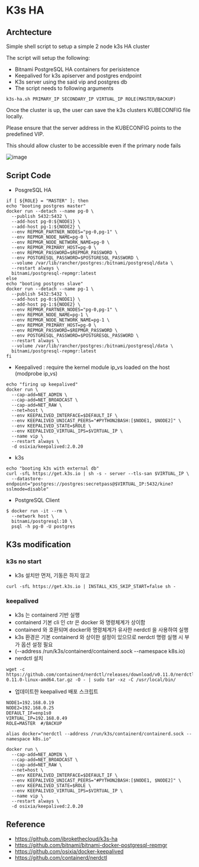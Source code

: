 # K3s HA

## Archtecture
Simple shell script to setup a simple 2 node k3s HA cluster

The script will setup the following:

- Bitnami PostgreSQL HA containers for perisistence
- Keepalived for k3s apiserver and postgres endpoint
- K3s server using the said vip and postgres db
- The script needs to following arguments

```
k3s-ha.sh PRIMARY_IP SECONDARY_IP VIRTUAL_IP ROLE(MASTER/BACKUP)
```

Once the cluster is up, the user can save the k3s clusters KUBECONFIG file locally.

Please ensure that the server address in the KUBECONFIG points to the predefined VIP.

This should allow cluster to be accessible even if the primary node fails


![image](https://user-images.githubusercontent.com/11453229/128290681-2d4f79da-bd7e-4372-a14b-ff764210ff28.png)

## Script Code
- PosgreSQL HA
```
if [ ${ROLE} = "MASTER" ]; then
echo "booting postgres master"
docker run --detach --name pg-0 \
  --publish 5432:5432 \
  --add-host pg-0:${NODE1} \
  --add-host pg-1:${NODE2} \
  --env REPMGR_PARTNER_NODES="pg-0,pg-1" \
  --env REPMGR_NODE_NAME=pg-0 \
  --env REPMGR_NODE_NETWORK_NAME=pg-0 \
  --env REPMGR_PRIMARY_HOST=pg-0 \
  --env REPMGR_PASSWORD=$REPMGR_PASSWORD \
  --env POSTGRESQL_PASSWORD=$POSTGRESQL_PASSWORD \
  --volume /var/lib/rancher/postgres:/bitnami/postgresql/data \
  --restart always \
  bitnami/postgresql-repmgr:latest
else 
echo "booting postgres slave"
docker run --detach --name pg-1 \
  --publish 5432:5432 \
  --add-host pg-0:${NODE1} \
  --add-host pg-1:${NODE2} \
  --env REPMGR_PARTNER_NODES="pg-0,pg-1" \
  --env REPMGR_NODE_NAME=pg-1 \
  --env REPMGR_NODE_NETWORK_NAME=pg-1 \
  --env REPMGR_PRIMARY_HOST=pg-0 \
  --env REPMGR_PASSWORD=$REPMGR_PASSWORD \
  --env POSTGRESQL_PASSWORD=$POSTGRESQL_PASSWORD \
  --restart always \
  --volume /var/lib/rancher/postgres:/bitnami/postgresql/data \
  bitnami/postgresql-repmgr:latest
fi  
```

- Keepalived
  :  require the kernel module ip_vs loaded on the host (modprobe ip_vs) 
```
echo "firing up keepalived"
docker run \
  --cap-add=NET_ADMIN \
  --cap-add=NET_BROADCAST \
  --cap-add=NET_RAW \
  --net=host \
  --env KEEPALIVED_INTERFACE=$DEFAULT_IF \
  --env KEEPALIVED_UNICAST_PEERS="#PYTHON2BASH:[$NODE1, $NODE2]" \
  --env KEEPALIVED_STATE=$ROLE \
  --env KEEPALIVED_VIRTUAL_IPS=$VIRTUAL_IP \
  --name vip \
  --restart always \
  -d osixia/keepalived:2.0.20
```

- k3s
```
echo "booting k3s with external db"
curl -sfL https://get.k3s.io | sh -s - server --tls-san $VIRTUAL_IP \
  --datastore-endpoint="postgres://postgres:secretpass@$VIRTUAL_IP:5432/kine?sslmode=disable" 
```

- PostgreSQL Client 
```
$ docker run -it --rm \
  --network host \
  bitnami/postgresql:10 \
  psql -h pg-0 -U postgres
```

## K3s modification
### k3s no start
- k3s 설치만 먼저, 기동은 하지 않고
```
curl -sfL https://get.k3s.io | INSTALL_K3S_SKIP_START=false sh -
```

### keepalived
- k3s 는 containerd 기반 실행
- containerd 기본 cli 인 ctr 은 docker 와 명령체계가 상이함
- containerd 와 호환되며 docker와 명령체계가 유사한 nerdctl 을 사용하여 실행
- k3s 환경은 기본 containerd 와 상이한 설정이 있으므로 nerdctl 명령 실행 시 부가 옵션 설정 필요
- (--address /run/k3s/containerd/containerd.sock --namespace k8s.io)
- nerdctl 설치
```
wget -c https://github.com/containerd/nerdctl/releases/download/v0.11.0/nerdctl-0.11.0-linux-amd64.tar.gz -O - | sudo tar -xz -C /usr/local/bin/
```
- 업데이트한 keepalived 배포 스크립트
```
NODE1=192.168.0.19
NODE2=192.168.0.25
DEFAULT_IF=enp1s0
VIRTUAL_IP=192.168.0.49
ROLE=MASTER  #/BACKUP

alias docker="nerdctl --address /run/k3s/containerd/containerd.sock --namespace k8s.io"

docker run \
  --cap-add=NET_ADMIN \
  --cap-add=NET_BROADCAST \
  --cap-add=NET_RAW \
  --net=host \
  --env KEEPALIVED_INTERFACE=$DEFAULT_IF \
  --env KEEPALIVED_UNICAST_PEERS="#PYTHON2BASH:[$NODE1, $NODE2]" \
  --env KEEPALIVED_STATE=$ROLE \
  --env KEEPALIVED_VIRTUAL_IPS=$VIRTUAL_IP \
  --name vip \
  --restart always \
  -d osixia/keepalived:2.0.20
```



## Reference
- https://github.com/ibrokethecloud/k3s-ha
- https://github.com/bitnami/bitnami-docker-postgresql-repmgr
- https://github.com/osixia/docker-keepalived
- https://github.com/containerd/nerdctl
